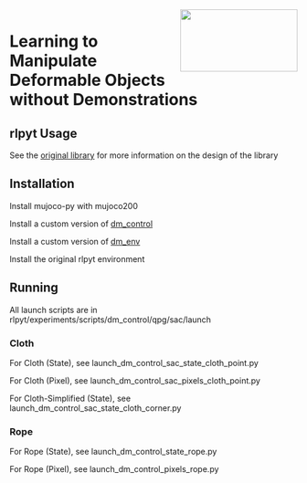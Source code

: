 <img align="right" width="205" height="109" src="/images/bair_logo.png">

# Learning to Manipulate Deformable Objects without Demonstrations

## rlpyt Usage
See the [original library](https://github.com/astooke/rlpyt) for more information on the design of the library

## Installation

Install mujoco-py with mujoco200

Install a custom version of [dm_control](https://github.com/wilson1yan/dm_control)

Install a custom version of [dm_env](https://github.com/wilson1yan/dm_env)

Install the original rlpyt environment

## Running

All launch scripts are in rlpyt/experiments/scripts/dm_control/qpg/sac/launch

### Cloth

For Cloth (State), see launch_dm_control_sac_state_cloth_point.py

For Cloth (Pixel), see launch_dm_control_sac_pixels_cloth_point.py

For Cloth-Simplified (State), see launch_dm_control_sac_state_cloth_corner.py

### Rope

For Rope (State), see launch_dm_control_state_rope.py

For Rope (Pixel), see launch_dm_control_pixels_rope.py

